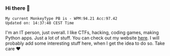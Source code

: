 ### Hi there 👋
<!-- PB START -->
```
My current MonkeyType PB is - WPM:94.21 Acc:97.42
Updated on: 14:37:48 CEST Time
```
<!-- PB END -->
I'm an IT person, just overall. I like CTFs, hacking, coding games, making Python apps. Just a lot of stuff.
You can check out my website [here](https://skill3472.github.io/).
I will probably add some interesting stuff here, when I get the idea to do so. Take care ❤️

